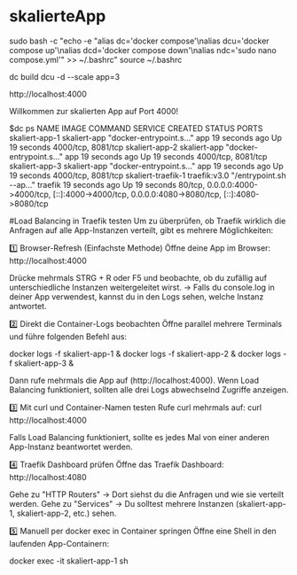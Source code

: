 # skalierteApp

sudo bash -c "echo -e \"alias dc='docker compose'\nalias dcu='docker compose up'\nalias dcd='docker compose down'\nalias ndc='sudo nano compose.yml'\" >> ~/.bashrc"
source ~/.bashrc

dc build
dcu -d --scale app=3

http://localhost:4000

Willkommen zur skalierten App auf Port 4000!

$dc ps
NAME                 IMAGE          COMMAND                  SERVICE   CREATED          STATUS          PORTS
skaliert-app-1       skaliert-app   "docker-entrypoint.s…"   app       19 seconds ago   Up 19 seconds   4000/tcp, 8081/tcp
skaliert-app-2       skaliert-app   "docker-entrypoint.s…"   app       19 seconds ago   Up 19 seconds   4000/tcp, 8081/tcp
skaliert-app-3       skaliert-app   "docker-entrypoint.s…"   app       19 seconds ago   Up 19 seconds   4000/tcp, 8081/tcp
skaliert-traefik-1   traefik:v3.0   "/entrypoint.sh --ap…"   traefik   19 seconds ago   Up 19 seconds   80/tcp, 0.0.0.0:4000->4000/tcp, [::]:4000->4000/tcp, 0.0.0.0:4080->8080/tcp, [::]:4080->8080/tcp

#Load Balancing in Traefik testen
Um zu überprüfen, ob Traefik wirklich die Anfragen auf alle App-Instanzen verteilt, gibt es mehrere Möglichkeiten:

1️⃣ Browser-Refresh (Einfachste Methode)
Öffne deine App im Browser: http://localhost:4000

Drücke mehrmals STRG + R oder F5 und beobachte, ob du zufällig auf unterschiedliche Instanzen weitergeleitet wirst.
→ Falls du console.log in deiner App verwendest, kannst du in den Logs sehen, welche Instanz antwortet.

2️⃣ Direkt die Container-Logs beobachten
Öffne parallel mehrere Terminals und führe folgenden Befehl aus:

docker logs -f skaliert-app-1 &
docker logs -f skaliert-app-2 &
docker logs -f skaliert-app-3 &

Dann rufe mehrmals die App auf (http://localhost:4000).
Wenn Load Balancing funktioniert, sollten alle drei Logs abwechselnd Zugriffe anzeigen.

3️⃣ Mit curl und Container-Namen testen
Rufe curl mehrmals auf: curl http://localhost:4000

Falls Load Balancing funktioniert, sollte es jedes Mal von einer anderen App-Instanz beantwortet werden.

4️⃣ Traefik Dashboard prüfen
Öffne das Traefik Dashboard: http://localhost:4080

Gehe zu "HTTP Routers" → Dort siehst du die Anfragen und wie sie verteilt werden.
Gehe zu "Services" → Du solltest mehrere Instanzen (skaliert-app-1, skaliert-app-2, etc.) sehen.

5️⃣ Manuell per docker exec in Container springen
Öffne eine Shell in den laufenden App-Containern:

docker exec -it skaliert-app-1 sh







